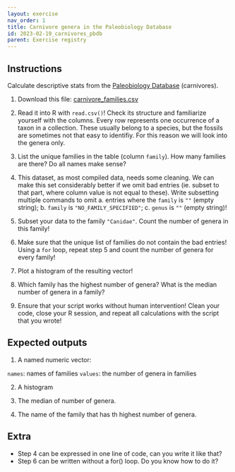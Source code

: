 ```yaml
---
layout: exercise 
nav_order: 1
title: Carnivore genera in the Paleobiology Database
id: 2023-02-19_carnivores_pbdb
parent: Exercise registry
---
```



## Instructions

Calculate descriptive stats from the [Paleobiology Database](https://paleobiodb.org) (carnivores). 

1. Download this file: [carnivore_families.csv]({{site.url}}{{site.baseurl}}/download/carnivore_families.csv)

2. Read it into R with `read.csv()`! Check its structure and familiarize yourself with the columns. Every row represents one occurrence of a taxon in a collection. These usually belong to a species, but the fossils are sometimes not that easy to identifiy. For this reason we will look into the genera only. 

3. List the unique families in the table (column `family`). How many families are there? Do all names make sense?

4. This dataset, as most compiled data, needs some cleaning. We can make this set considerably better if we omit bad entries (ie. subset to that part, where column value is not equal to these). Write subsetting multiple commands to omit a. entries where the `family` is `""` (empty string); b. `family` is `"NO_FAMILY_SPECIFIED"`; c. `genus` is `""` (empty string)!

5. Subset your data to the family `"Canidae"`. Count the number of genera in this family! 

6. Make sure that the unique list of families do not contain the bad entries! Using a `for` loop, repeat step 5 and count the number of genera for every family!

7. Plot a histogram of the resulting vector!

8. Which family has the highest number of genera? What is the median number of genera in a family? 

9. Ensure that your script works without human intervention! Clean your code, close your R session, and repeat all calculations with the script that you wrote!

## Expected outputs

1. A named numeric vector:

`names`: names of families 
`values`: the number of genera in families

2. A histogram

3. The median of number of genera.

4. The name of the family that has th highest number of genera.

## Extra 

- Step 4 can be expressed in one line of code, can you write it like that? 
- Step 6 can be written without a for() loop. Do you know how to do it? 



 




